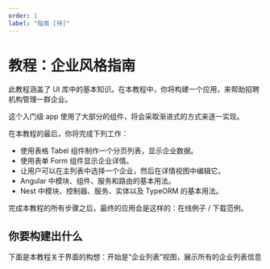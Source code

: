 ```yaml
---
order: 1
label: "指南 [待]"
---
```


# 教程：企业风格指南

此教程涵盖了 UI 库中的基本知识。在本教程中，你将构建一个应用，来帮助招聘机构管理一群企业。

这个入门级 app 使用了大部分的组件，将会采取渐进式的方式来逐一实现。

在本教程的最后，你将完成下列工作：

-   使用表格 Tabel 组件制作一个分页列表，显示企业数据。
-   使用表单 Form 组件显示企业详情。
-   让用户可以在主列表中选择一个企业，然后在详情视图中编辑它。
-   Angular 中模块、组件、服务和路由的基本用法。
-   Nest 中模块、控制器、服务、实体以及 TypeORM 的基本用法。

完成本教程的所有步骤之后，最终的应用会是这样的：在线例子 / 下载范例。

## 你要构建出什么

下面是本教程关于界面的构想：开始是“企业列表”视图，展示所有的企业列表信息
